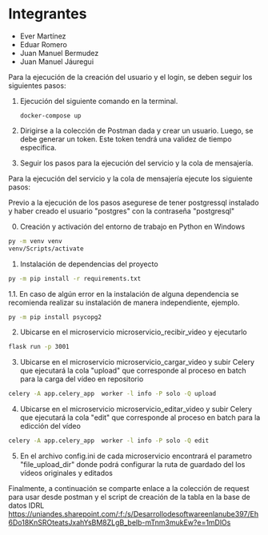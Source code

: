# **Integrantes**

* Ever Martínez
* Eduar Romero
* Juan Manuel Bermudez
* Juan Manuel Jáuregui

Para la ejecución de la creación del usuario y el login, se deben seguir los siguientes pasos:

1. Ejecución del siguiente comando en la terminal.

   `docker-compose up`
2. Dirigirse a la colección de Postman dada y crear un usuario. Luego, se debe generar un token. Este token tendrá una validez de tiempo específica.
3. Seguir los pasos para la ejecución del servicio y la cola de mensajería.

Para la ejecución del servicio y la cola de mensajería ejecute los siguiente pasos:

Previo a la ejecución de los pasos asegurese de tener postgressql instalado y haber creado el usuario "postgres" con la contraseña "postgresql"

0. Creación y activación  del entorno de trabajo en Python en Windows

```bash
py -m venv venv 
venv/Scripts/activate
```

1. Instalación de dependencias del proyecto

```bash
py -m pip install -r requirements.txt
```

1.1. En caso de algún error en la instalación de alguna dependencia se recomienda realizar su instalación de manera independiente, ejemplo.

```bash
py -m pip install psycopg2
```

2. Ubicarse en el microservicio microservicio_recibir_video y ejecutarlo

```bash
flask run -p 3001
```

3. Ubicarse en el microservicio microservicio_cargar_video y subir Celery que ejecutará la cola "upload" que corresponde al proceso en batch para la carga del vídeo en repositorio

```bash
celery -A app.celery_app  worker -l info -P solo -Q upload
```

4. Ubicarse en el microservicio microservicio_editar_video y subir Celery que ejecutará la cola "edit" que corresponde al proceso en batch para la edicción del vídeo

```bash
celery -A app.celery_app  worker -l info -P solo -Q edit
```

5. En el archivo config.ini de cada microservicio encontrará el parametro "file_upload_dir" donde podrá configurar la ruta de guardado del los vídeos originales y editados

Finalmente, a continuación se comparte enlace a la colección de request para usar desde postman y el script de creación de la tabla en la base de datos IDRL
https://uniandes.sharepoint.com/:f:/s/Desarrollodesoftwareenlanube397/Eh6Do18KnSROteatsJxahYsBM8ZLgB_belb-mTnm3mukEw?e=1mDlOs
